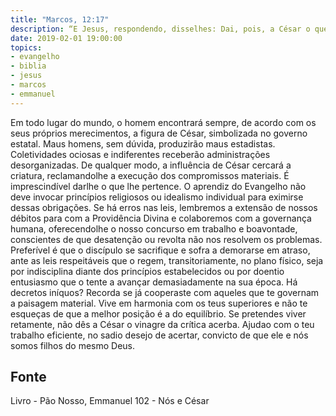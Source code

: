 ```yaml
---
title: "Marcos, 12:17"
description: “E Jesus, respondendo, disse­lhes: Dai, pois, a César o que é de César, e a Deus o que é de Deus.”
date: 2019-02-01 19:00:00
topics: 
- evangelho
- biblia
- jesus
- marcos
- emmanuel
---
```


Em todo lugar do mundo, o homem encontrará sempre, de acordo com os
seus próprios merecimentos, a figura de César, simbolizada no governo estatal.
Maus homens, sem dúvida, produzirão maus estadistas.
Coletividades ociosas e indiferentes receberão administrações
desorganizadas.
De qualquer modo, a influência de César cercará a criatura, reclamando­lhe
a execução dos compromissos materiais.
É imprescindível dar­lhe o que lhe pertence.
O aprendiz do Evangelho não deve invocar princípios religiosos ou
idealismo individual para eximir­se dessas obrigações.
Se há erros nas leis, lembremos a extensão de nossos débitos para com a
Providência Divina e colaboremos com a governança humana, oferecendo­lhe o
nosso concurso em trabalho e boa­vontade, conscientes de que desatenção ou revolta
não nos resolvem os problemas.
Preferível é que o discípulo se sacrifique e sofra a demorar­se em atraso,
ante as leis respeitáveis que o regem, transitoriamente, no plano físico, seja por
indisciplina diante dos princípios estabelecidos ou por doentio entusiasmo que o
tente a avançar demasiadamente na sua época.
Há decretos iníquos?
Recorda se já cooperaste com aqueles que te governam a paisagem
material.
Vive em harmonia com os teus superiores e não te esqueças de que a
melhor posição é a do equilíbrio.
Se pretendes viver retamente, não dês a César o vinagre da crítica acerba.
Ajuda­o com o teu trabalho eficiente, no sadio desejo de acertar, convicto de que ele
e nós somos filhos do mesmo Deus.




## Fonte
Livro - Pão Nosso, Emmanuel
102 - Nós e César

